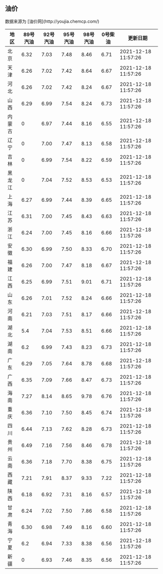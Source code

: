 
<!DOCTYPE html>
<html lang="zh-cn">
<head>
<link href="https://cdn.jsdelivr.net/gh/RookieFanzk/link/github.css" rel="stylesheet">
</head>

<body>
<h2>油价</h2>
<p>数据来源为 [油价网](http://youjia.chemcp.com/) </p>
<table>
<thead>
<tr>
<th>地区</th>
<th>89号汽油</th>
<th>92号汽油</th>
<th>95号汽油</th>
<th>98号汽油</th>
<th>0号柴油</th>
<th>更新日期</th>
</tr>
</thead>
<tbody>
<tr>
<td>北京</td>
<td>6.32</td>
<td>7.03</td>
<td>7.48</td>
<td>8.46</td>
<td>6.71</td>
<td>2021-12-18 11:57:26</td>
</tr>
<tr>
<td>天津</td>
<td>6.26</td>
<td>7.02</td>
<td>7.42</td>
<td>8.64</td>
<td>6.67</td>
<td>2021-12-18 11:57:26</td>
</tr>
<tr>
<td>河北</td>
<td>6.26</td>
<td>7.02</td>
<td>7.42</td>
<td>8.24</td>
<td>6.67</td>
<td>2021-12-18 11:57:26</td>
</tr>
<tr>
<td>山西</td>
<td>6.29</td>
<td>6.99</td>
<td>7.54</td>
<td>8.24</td>
<td>6.73</td>
<td>2021-12-18 11:57:26</td>
</tr>
<tr>
<td>内蒙古</td>
<td>0</td>
<td>6.97</td>
<td>7.44</td>
<td>8.16</td>
<td>6.55</td>
<td>2021-12-18 11:57:26</td>
</tr>
<tr>
<td>辽宁</td>
<td>0</td>
<td>7.00</td>
<td>7.47</td>
<td>8.13</td>
<td>6.58</td>
<td>2021-12-18 11:57:26</td>
</tr>
<tr>
<td>吉林</td>
<td>0</td>
<td>6.99</td>
<td>7.54</td>
<td>8.22</td>
<td>6.59</td>
<td>2021-12-18 11:57:26</td>
</tr>
<tr>
<td>黑龙江</td>
<td>0</td>
<td>7.04</td>
<td>7.52</td>
<td>8.53</td>
<td>6.53</td>
<td>2021-12-18 11:57:26</td>
</tr>
<tr>
<td>上海</td>
<td>6.27</td>
<td>6.99</td>
<td>7.44</td>
<td>8.39</td>
<td>6.65</td>
<td>2021-12-18 11:57:26</td>
</tr>
<tr>
<td>江苏</td>
<td>6.31</td>
<td>7.00</td>
<td>7.45</td>
<td>8.43</td>
<td>6.63</td>
<td>2021-12-18 11:57:26</td>
</tr>
<tr>
<td>浙江</td>
<td>6.24</td>
<td>7.00</td>
<td>7.45</td>
<td>8.16</td>
<td>6.66</td>
<td>2021-12-18 11:57:26</td>
</tr>
<tr>
<td>安徽</td>
<td>6.30</td>
<td>6.99</td>
<td>7.50</td>
<td>8.33</td>
<td>6.70</td>
<td>2021-12-18 11:57:26</td>
</tr>
<tr>
<td>福建</td>
<td>6.26</td>
<td>7.00</td>
<td>7.47</td>
<td>8.18</td>
<td>6.67</td>
<td>2021-12-18 11:57:26</td>
</tr>
<tr>
<td>江西</td>
<td>6.25</td>
<td>6.99</td>
<td>7.51</td>
<td>9.01</td>
<td>6.71</td>
<td>2021-12-18 11:57:26</td>
</tr>
<tr>
<td>山东</td>
<td>6.26</td>
<td>7.01</td>
<td>7.52</td>
<td>8.24</td>
<td>6.66</td>
<td>2021-12-18 11:57:26</td>
</tr>
<tr>
<td>河南</td>
<td>6.21</td>
<td>7.03</td>
<td>7.51</td>
<td>8.17</td>
<td>6.66</td>
<td>2021-12-18 11:57:26</td>
</tr>
<tr>
<td>湖北</td>
<td>5.4</td>
<td>7.04</td>
<td>7.53</td>
<td>8.51</td>
<td>6.66</td>
<td>2021-12-18 11:57:26</td>
</tr>
<tr>
<td>湖南</td>
<td>6.2</td>
<td>6.99</td>
<td>7.43</td>
<td>8.23</td>
<td>6.73</td>
<td>2021-12-18 11:57:26</td>
</tr>
<tr>
<td>广东</td>
<td>6.29</td>
<td>7.05</td>
<td>7.64</td>
<td>8.78</td>
<td>6.68</td>
<td>2021-12-18 11:57:26</td>
</tr>
<tr>
<td>广西</td>
<td>6.35</td>
<td>7.09</td>
<td>7.66</td>
<td>8.47</td>
<td>6.73</td>
<td>2021-12-18 11:57:26</td>
</tr>
<tr>
<td>海南</td>
<td>7.27</td>
<td>8.14</td>
<td>8.65</td>
<td>9.78</td>
<td>6.76</td>
<td>2021-12-18 11:57:26</td>
</tr>
<tr>
<td>重庆</td>
<td>6.36</td>
<td>7.10</td>
<td>7.50</td>
<td>8.45</td>
<td>6.74</td>
<td>2021-12-18 11:57:26</td>
</tr>
<tr>
<td>四川</td>
<td>6.44</td>
<td>7.13</td>
<td>7.62</td>
<td>8.28</td>
<td>6.73</td>
<td>2021-12-18 11:57:26</td>
</tr>
<tr>
<td>贵州</td>
<td>6.49</td>
<td>7.16</td>
<td>7.56</td>
<td>8.46</td>
<td>6.78</td>
<td>2021-12-18 11:57:26</td>
</tr>
<tr>
<td>云南</td>
<td>6.36</td>
<td>7.18</td>
<td>7.70</td>
<td>8.38</td>
<td>6.75</td>
<td>2021-12-18 11:57:26</td>
</tr>
<tr>
<td>西藏</td>
<td>7.21</td>
<td>7.91</td>
<td>8.37</td>
<td>9.33</td>
<td>7.22</td>
<td>2021-12-18 11:57:26</td>
</tr>
<tr>
<td>陕西</td>
<td>6.18</td>
<td>6.92</td>
<td>7.31</td>
<td>8.16</td>
<td>6.57</td>
<td>2021-12-18 11:57:26</td>
</tr>
<tr>
<td>甘肃</td>
<td>6.24</td>
<td>7.02</td>
<td>7.50</td>
<td>7.86</td>
<td>6.58</td>
<td>2021-12-18 11:57:26</td>
</tr>
<tr>
<td>青海</td>
<td>6.30</td>
<td>6.98</td>
<td>7.49</td>
<td>8.16</td>
<td>6.60</td>
<td>2021-12-18 11:57:26</td>
</tr>
<tr>
<td>宁夏</td>
<td>6.2</td>
<td>6.94</td>
<td>7.33</td>
<td>8.38</td>
<td>6.56</td>
<td>2021-12-18 11:57:26</td>
</tr>
<tr>
<td>新疆</td>
<td>0</td>
<td>6.93</td>
<td>7.46</td>
<td>8.35</td>
<td>6.56</td>
<td>2021-12-18 11:57:26</td>
</tr>
</tbody>
</table>
</body>
</html>
